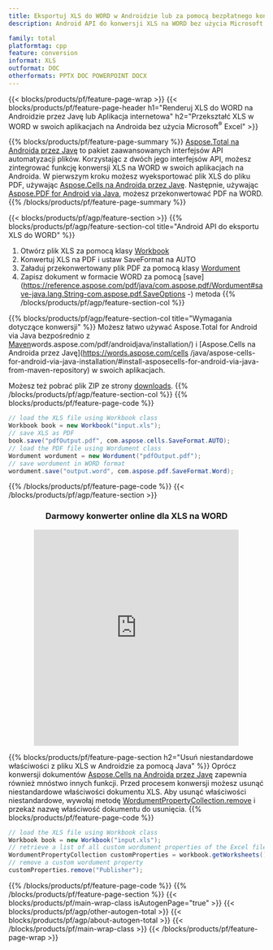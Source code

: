 ```yaml
---
title: Eksportuj XLS do WORD w Androidzie lub za pomocą bezpłatnego konwertera online
description: Android API do konwersji XLS na WORD bez użycia Microsoft Word lub online. Szybko przetestuj darmowy konwerter online CSV na DOC przed integracją kodu.

family: total
platformtag: cpp
feature: conversion
informat: XLS
outformat: DOC
otherformats: PPTX DOC POWERPOINT DOCX
---
```

{{< blocks/products/pf/feature-page-wrap >}}
{{< blocks/products/pf/feature-page-header h1="Renderuj XLS do WORD na Androidzie przez Javę lub Aplikacja internetowa" h2="Przekształć XLS w WORD w swoich aplikacjach na Androida bez użycia Microsoft<sup>&reg;</sup> Excel" >}}

{{% blocks/products/pf/feature-page-summary %}}
[Aspose.Total na Androida przez Javę](https://products.aspose.com/total/android-java/) to pakiet zaawansowanych interfejsów API automatyzacji plików. Korzystając z dwóch jego interfejsów API, możesz zintegrować funkcję konwersji XLS na WORD w swoich aplikacjach na Androida. W pierwszym kroku możesz wyeksportować plik XLS do pliku PDF, używając [Aspose.Cells na Androida przez Javę](https://products.aspose.com/cells/android-java/). Następnie, używając [Aspose.PDF for Android via Java](https://products.aspose.com/pdf/android-java/), możesz przekonwertować PDF na WORD. 
{{% /blocks/products/pf/feature-page-summary  %}}

{{< blocks/products/pf/agp/feature-section >}}
{{% blocks/products/pf/agp/feature-section-col title="Android API do eksportu XLS do WORD" %}}
1. Otwórz plik XLS za pomocą klasy [Workbook](https://reference.aspose.com/cells/java/com.aspose.cells/Workbook)
2. Konwertuj XLS na PDF i ustaw SaveFormat na AUTO
3. Załaduj przekonwertowany plik PDF za pomocą klasy [Wordument](https://reference.aspose.com/pdf/java/com.aspose.pdf/Wordument)
4. Zapisz dokument w formacie WORD za pomocą [save](https://reference.aspose.com/pdf/java/com.aspose.pdf/Wordument#save-java.lang.String-com.aspose.pdf.SaveOptions -) metoda
{{% /blocks/products/pf/agp/feature-section-col %}}

{{% blocks/products/pf/agp/feature-section-col title="Wymagania dotyczące konwersji" %}}
Możesz łatwo używać Aspose.Total for Android via Java bezpośrednio z [Maven](https://releases.aspose.com/total/java/)words.aspose.com/pdf/androidjava/installation/) i [Aspose.Cells na Androida przez Javę](https://words.aspose.com/cells /java/aspose-cells-for-android-via-java-installation/#install-asposecells-for-android-via-java-from-maven-repository) w swoich aplikacjach.

Możesz też pobrać plik ZIP ze strony [downloads](https://releases.aspose.com/total/androidjava).
{{% /blocks/products/pf/agp/feature-section-col %}}
{{% blocks/products/pf/feature-page-code %}}

```java
// load the XLS file using Workbook class
Workbook book = new Workbook("input.xls");
// save XLS as PDF
book.save("pdfOutput.pdf", com.aspose.cells.SaveFormat.AUTO);
// load the PDF file using Wordument class
Wordument wordument = new Wordument("pdfOutput.pdf");
// save wordument in WORD format
wordument.save("output.word", com.aspose.pdf.SaveFormat.Word);    
```


{{% /blocks/products/pf/feature-page-code %}}
{{< /blocks/products/pf/agp/feature-section >}}

<div class="container-fluid agp-content bg-white aboutfile box-1 vh100 section nopbtm">
<div class=container>
<div class=row>
<div class="demobox tc col-md-12 padding-0" align="center">

<h3>Darmowy konwerter online dla XLS na WORD</h3>

<iframe style="border: none; height: 426px;" scrolling="no" src="https://total-conversion-app-65z5r2lp.qa.k8s.dynabic.com/?to=docx&from=xls" id="child-iframe" width="80%"></iframe>

</div></div>
</div></div>

{{% blocks/products/pf/feature-page-section  h2="Usuń niestandardowe właściwości z pliku XLS w Androidzie za pomocą Java" %}}
Oprócz konwersji dokumentów [Aspose.Cells na Androida przez Javę](https://products.aspose.com/cells/android-java/) zapewnia również mnóstwo innych funkcji. Przed procesem konwersji możesz usunąć niestandardowe właściwości dokumentu XLS. Aby usunąć właściwości niestandardowe, wywołaj metodę [WordumentPropertyCollection.remove](https://reference.aspose.com/cells/java/com.aspose.cells/wordumentpropertycollection#remove(java.lang.String)) i przekaż nazwę właściwość dokumentu do usunięcia.
{{% blocks/products/pf/feature-page-code %}}

```java
// load the XLS file using Workbook class
Workbook book = new Workbook("input.xls");
// retrieve a list of all custom wordument properties of the Excel file
WordumentPropertyCollection customProperties = workbook.getWorksheets().getCustomWordumentProperties();
// remove a custom wordument property
customProperties.remove("Publisher"); 
```

{{% /blocks/products/pf/feature-page-code  %}}
{{% /blocks/products/pf/feature-page-section %}}
{{< blocks/products/pf/main-wrap-class isAutogenPage="true" >}}
{{< blocks/products/pf/agp/other-autogen-total >}}
{{< blocks/products/pf/agp/about-autogen-total >}}
{{< /blocks/products/pf/main-wrap-class >}}
{{< /blocks/products/pf/feature-page-wrap >}}